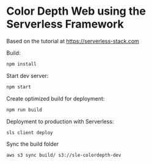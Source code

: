 # Color Depth Web using the Serverless Framework


Based on the tutorial at https://serverless-stack.com

Build:
```bash
npm install
```

Start dev server:
```bash
npm start
```

Create optimized build for deployment:
```bash
npm run build
```

Deployment to production with Serverless:
```bash
sls client deploy
```

Sync the build folder
```bash
aws s3 sync build/ s3://sle-colordepth-dev
```